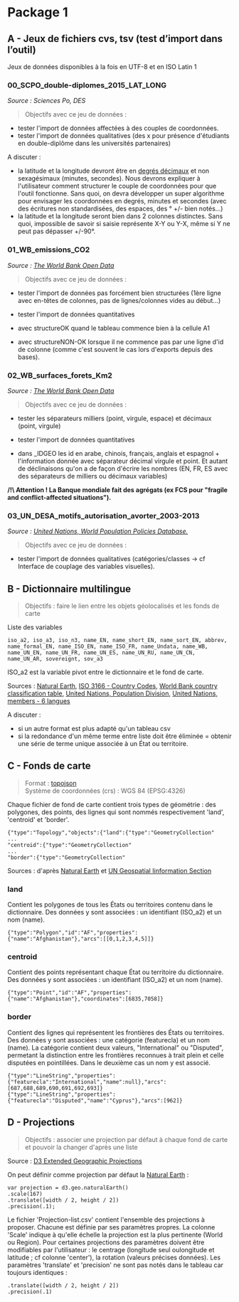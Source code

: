Package 1
=========

A - Jeux de fichiers cvs, tsv (test d’import dans l’outil)
--------------------------------------------------------------

Jeux de données disponibles à la fois en UTF-8 et en ISO Latin 1

### 00_SCPO_double-diplomes_2015_LAT_LONG 
*Source : Sciences Po, DES*

>Objectifs avec ce jeu de données :
   - tester l'import de données affectées à des couples de coordonnées.
   - tester l'import de données qualitatives (des x pour présence d'étudiants en double-diplôme dans les universités partenaires)

A discuter : 
   - la latitude et la longitude devront être en [degrés décimaux](http://www.coordonnees-gps.fr) et non sexagésimaux (minutes, secondes). Nous devrons expliquer à l'utilisateur comment structurer le couple de coordonnées pour que l'outil fonctionne. Sans quoi, on devra développer un super algorithme pour envisager les coordonnées en degrés, minutes et secondes (avec des écritures non standardisées, des espaces, des ° +/- bien notés...)
   - la latitude et la longitude seront bien dans 2 colonnes distinctes. Sans quoi, impossible de savoir si saisie représente X-Y ou Y-X, même si Y ne peut pas dépasser +/-90°.

### 01_WB_emissions_CO2 
*Source : [The World Bank Open Data](http://data.worldbank.org/indicator/EN.ATM.CO2E.PC)*

>Objectifs avec ce jeu de données :
   - tester l'import de données pas forcément bien structurées (1ère ligne avec en-têtes de colonnes, pas de lignes/colonnes vides au début...)
   - tester l'import de données quantitatives 

- avec structureOK quand le tableau commence bien à la cellule A1 
- avec structureNON-OK lorsque il ne commence pas par une ligne d'id de colonne (comme c'est souvent le cas lors d'exports depuis des bases). 

### 02_WB_surfaces_forets_Km2 
*Source : [The World Bank Open Data](http://data.worldbank.org/indicator/AG.LND.FRST.K2)*

>Objectifs avec ce jeu de données :
   - tester les séparateurs milliers (point, virgule, espace) et décimaux (point, virgule)
   - tester l'import de données quantitatives 

- dans _IDGEO les id en arabe, chinois, français, anglais et espagnol + l'information donnée avec séparateur décimal virgule et point. Et autant de déclinaisons qu'on a de façon d'écrire les nombres (EN, FR, ES avec des séparateurs de milliers ou décimaux variables)
   
**/!\ Attention ! La Banque mondiale fait des agrégats (ex FCS pour "fragile and conflict-affected situations").**
   
### 03_UN_DESA_motifs_autorisation_avorter_2003-2013
*Source : [United Nations, World Population Policies Database.](http://esa.un.org/poppolicy/about_database.aspx)*

>Objectifs avec ce jeu de données :
   - tester l'import de données qualitatives (catégories/classes -> cf Interface de couplage des variables visuelles).


B - Dictionnaire multilingue
----------------------------
>Objectifs : faire le lien entre les objets géolocalisés et les fonds de carte

Liste des variables

    iso_a2, iso_a3, iso_n3, name_EN, name_short_EN, name_sort_EN, abbrev, name_formal_EN, name_ISO_EN, name_ISO_FR, name_Undata, name_WB, name_UN_EN, name_UN_FR, name_UN_ES, name_UN_RU, name_UN_CN, name_UN_AR, sovereignt, sov_a3
    
ISO_a2 est la variable pivot entre le dictionnaire et le fond de carte.

Sources : [Natural Earth](http://www.naturalearthdata.com/), [ISO 3166 - Country Codes](http://www.iso.org/iso/home/standards/country_codes.htm), [World Bank country classification table](http://data.worldbank.org/about/country-and-lending-groups), [United Nations, Population Division](http://www.un.org/en/development/desa/population/), [United Nations, members - 6 langues](http://www.un.org/fr/members/)

A discuter : 
   - si un autre format est plus adapté qu'un tableau csv
   - si la redondance d'un même terme entre liste doit être éliminée = obtenir une série de terme unique associée à un État ou territoire.


C - Fonds de carte
------------------
>Format : [topojson](https://github.com/mbostock/topojson)   
Système de coordonnées (crs) : WGS 84 (EPSG:4326)

Chaque fichier de fond de carte contient trois types de géométrie : des polygones, des points, des lignes qui sont nommés respectivement 'land', 'centroid' et 'border'.

    {"type":"Topology","objects":{"land":{"type":"GeometryCollection"
    ...
    "centroid":{"type":"GeometryCollection"
    ...
    "border":{"type":"GeometryCollection"
    
Sources : d'après [Natural Earth](http://www.naturalearthdata.com/) et [UN Geospatial Iinformation Section](http://www.un.org/Depts/Cartographic/english/htmain.htm)
    
### land
Contient les polygones de tous les États ou territoires contenu dans le dictionnaire.
Des données y sont associées : un identifiant (ISO_a2) et un nom (name).

    {"type":"Polygon","id":"AF","properties":{"name":"Afghanistan"},"arcs":[[0,1,2,3,4,5]]}

### centroid
Contient des points représentant chaque État ou territoire du dictionnaire.
Des données y sont associées : un identifiant (ISO_a2) et un nom (name).

    {"type":"Point","id":"AF","properties":{"name":"Afghanistan"},"coordinates":[6835,7058]}
    
### border
Contient des lignes qui représentent les frontières des États ou territoires.
Des données y sont associées : une catégorie (featurecla) et un nom (name). La catégorie contient deux valeurs, "International" ou "Disputed", permetant la distinction entre les frontières reconnues à trait plein et celle disputées en pointillées. Dans le deuxième cas un nom y est associé.

    {"type":"LineString","properties":{"featurecla":"International","name":null},"arcs":[687,688,689,690,691,692,693]}
    {"type":"LineString","properties":{"featurecla":"Disputed","name":"Cyprus"},"arcs":[962]}

D - Projections
---------------
>Objectifs : associer une projection par défaut à chaque fond de carte et pouvoir la changer d'après une liste

Source : [D3 Extended Geographic Projections](https://github.com/d3/d3-geo-projection/)

On peut définir comme projection par défaut la [Natural Earth](http://bl.ocks.org/mbostock/4479477) :

    var projection = d3.geo.naturalEarth()
    .scale(167)
    .translate([width / 2, height / 2])
    .precision(.1);

Le fichier 'Projection-list.csv' contient l'ensemble des projections à proposer. Chacune est définie par ses paramètres propres. La colonne 'Scale' indique à qu'elle échelle la projection est la plus pertinente (World ou Region).
Pour certaines projections des paramètres doivent être modifiables par l'utilisateur : le centrage (longitude seul oulongitude et latitude ; cf colonne 'center'), la rotation (valeurs précises données).
Les paramètres 'translate' et 'precision' ne sont pas notés dans le tableau car toujours identiques :

    .translate([width / 2, height / 2])
    .precision(.1)

